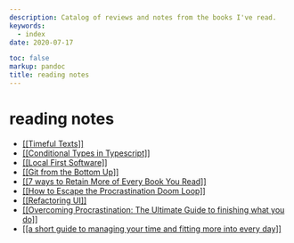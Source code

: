 ```yaml
---
description: Catalog of reviews and notes from the books I've read.
keywords: 
  - index
date: 2020-07-17

toc: false
markup: pandoc
title: reading notes
---
```


# reading notes

- [[[Timeful Texts]]](timeful-texts)
- [[[Conditional Types in Typescript]]](conditional-types-in-typescript)
- [[[Local First Software]]](local-first-software)
- [[[Git from the Bottom Up]]](git-from-the-bottom-up)
- [[[7 ways to Retain More of Every Book You Read]]](7-ways-to-retain-more-of-every-book-you-read)
- [[[How to Escape the Procrastination Doom Loop]]](how-to-escape-the-procrastination-doom-loop)
- [[[Refactoring UI]]](refactoring-ui)
- [[[Overcoming Procrastination: The Ultimate Guide to finishing what you do]]](overcoming-procrastination-the-ultimate-guide-to-finishing-what-you-do)
- [[[a short guide to managing your time and fitting more into every day]]](a-short-guide-to-managing-your-time-and-fitting-more-into-every-day)